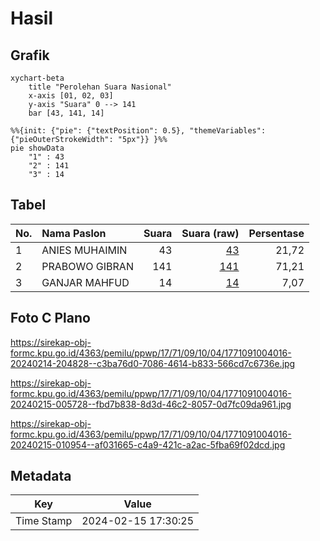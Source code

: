 # Hasil

## Grafik

```mermaid
xychart-beta
    title "Perolehan Suara Nasional"
    x-axis [01, 02, 03]
    y-axis "Suara" 0 --> 141
    bar [43, 141, 14]
```

```mermaid
%%{init: {"pie": {"textPosition": 0.5}, "themeVariables": {"pieOuterStrokeWidth": "5px"}} }%%
pie showData
    "1" : 43
    "2" : 141
    "3" : 14
```

## Tabel

| No. | Nama Paslon    | Suara | Suara (raw) | Persentase |
|:--- |:-------------- | -----:| -----------:| ----------:|
| 1   | ANIES MUHAIMIN | 43    | [43][p-1]   | 21,72      |
| 2   | PRABOWO GIBRAN | 141   | [141][p-2]  | 71,21      |
| 3   | GANJAR MAHFUD  | 14    | [14][p-3]   | 7,07       |


[p-1]: https://github.com/gigit-pemilu/pemilu-2024/blob/main/pilpres/hitung-suara/sub/17-bengkulu/sub/71-kota-bengkulu/sub/09-singaran-pati/sub/1004-padang-nangka/sub/016-tps/sub/paslon-1.txt
[p-2]: https://github.com/gigit-pemilu/pemilu-2024/blob/main/pilpres/hitung-suara/sub/17-bengkulu/sub/71-kota-bengkulu/sub/09-singaran-pati/sub/1004-padang-nangka/sub/016-tps/sub/paslon-2.txt
[p-3]: https://github.com/gigit-pemilu/pemilu-2024/blob/main/pilpres/hitung-suara/sub/17-bengkulu/sub/71-kota-bengkulu/sub/09-singaran-pati/sub/1004-padang-nangka/sub/016-tps/sub/paslon-3.txt

## Foto C Plano

https://sirekap-obj-formc.kpu.go.id/4363/pemilu/ppwp/17/71/09/10/04/1771091004016-20240214-204828--c3ba76d0-7086-4614-b833-566cd7c6736e.jpg

https://sirekap-obj-formc.kpu.go.id/4363/pemilu/ppwp/17/71/09/10/04/1771091004016-20240215-005728--fbd7b838-8d3d-46c2-8057-0d7fc09da961.jpg

https://sirekap-obj-formc.kpu.go.id/4363/pemilu/ppwp/17/71/09/10/04/1771091004016-20240215-010954--af031665-c4a9-421c-a2ac-5fba69f02dcd.jpg


## Metadata

| Key        | Value               |
| ---------- | ------------------- |
| Time Stamp | 2024-02-15 17:30:25 |



